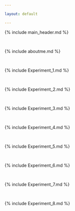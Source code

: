 ```yaml
---

layout: default

---
```


{% include main_header.md %}


<br>

{% include aboutme.md %}


<br>

{% include Experiment_1.md %}


<br>

{% include Experiment_2.md %}


<br>

{% include Experiment_3.md %}


<br>


{% include Experiment_4.md %}

<br>


{% include Experiment_5.md %}


<br>


{% include Experiment_6.md %}


<br>

{% include Experiment_7.md %}

<br>

{% include Experiment_8.md %}

<br>







